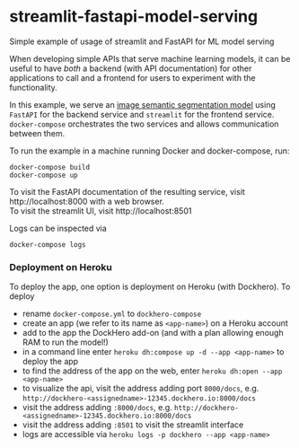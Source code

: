 # streamlit-fastapi-model-serving

Simple example of usage of streamlit and FastAPI for ML model serving

When developing simple APIs that serve machine learning models, it can be useful to have _both_ a backend (with API documentation) for other applications to call and a frontend for users to experiment with the functionality.

In this example, we serve an [image semantic segmentation model](https://pytorch.org/hub/pytorch_vision_deeplabv3_resnet101/) using `FastAPI` for the backend service and `streamlit` for the frontend service. `docker-compose` orchestrates the two services and allows communication between them.

To run the example in a machine running Docker and docker-compose, run:

    docker-compose build
    docker-compose up

To visit the FastAPI documentation of the resulting service, visit http://localhost:8000 with a web browser.  
To visit the streamlit UI, visit http://localhost:8501

Logs can be inspected via 

    docker-compose logs

### Deployment on Heroku

To deploy the app, one option is deployment on Heroku (with Dockhero). To deploy

- rename `docker-compose.yml` to `dockhero-compose`
- create an app (we refer to its name as `<app-name>`) on a Heroku account 
- add to the app the DockHero add-on (and with a plan allowing enough RAM to run the model!)
- in a command line enter `heroku dh:compose up -d --app <app-name>` to deploy the app
- to find the address of the app on the web, enter `heroku dh:open --app <app-name>`
- to visualize the api, visit the address adding port `8000/docs`, e.g. `http://dockhero-<assignedname>-12345.dockhero.io:8000/docs`
- visit the address adding `:8000/docs`, e.g. `http://dockhero-<assignedname>-12345.dockhero.io:8000/docs`
- visit the address adding `:8501` to visit the streamlit interface
- logs are accessible via `heroku logs -p dockhero --app <app-name>`

